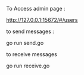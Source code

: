 
To Access admin page : 

http://127.0.0.1:15672/#/users



to send messages : 

go run send.go



to receive messages 

go run receive.go